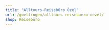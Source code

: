 ```yaml
---
title: "Alltours-Reisebüro Özel"
url: /goettingen/alltours-reisebuero-oezel/
shop: Reisebüro
---
```


